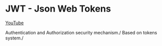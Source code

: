 # JWT - Json Web Tokens

[YouTube](https://youtu.be/Yh5Lil03tpI)

Authentication and Authorization security mechanism./
Based on tokens system./
